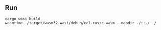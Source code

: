 ## Run

```shell
cargo wasi build
wasmtime ./target/wasm32-wasi/debug/eel.rustc.wasm --mapdir ./::./ ./
```
